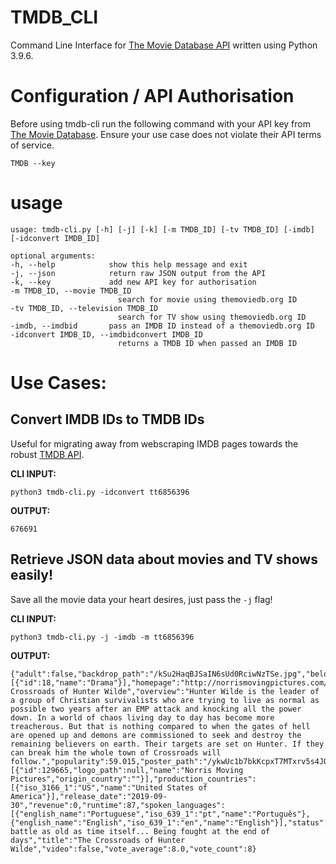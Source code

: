 # TMDB_CLI
 Command Line Interface for [The Movie Database API](https://developers.themoviedb.org/3/) written using Python 3.9.6. 

# Configuration / API Authorisation
 Before using tmdb-cli run the following command with your API key from [The Movie Database](http://themoviedb.org). Ensure your use case does not violate their API terms of service.

	TMDB --key

# usage

	usage: tmdb-cli.py [-h] [-j] [-k] [-m TMDB_ID] [-tv TMDB_ID] [-imdb] [-idconvert IMDB_ID]

	optional arguments:
	-h, --help            show this help message and exit
	-j, --json            return raw JSON output from the API
	-k, --key             add new API key for authorisation
	-m TMDB_ID, --movie TMDB_ID
							search for movie using themoviedb.org ID
	-tv TMDB_ID, --television TMDB_ID
							search for TV show using themoviedb.org ID
	-imdb, --imdbid       pass an IMDB ID instead of a themoviedb.org ID
	-idconvert IMDB_ID, --imdbidconvert IMDB_ID
							returns a TMDB ID when passed an IMDB ID


# Use Cases: 

## Convert IMDB IDs to TMDB IDs

Useful for migrating away from webscraping IMDB pages towards the robust [TMDB API](https://developers.themoviedb.org/3/). 

**CLI INPUT:**
	
	python3 tmdb-cli.py -idconvert tt6856396

**OUTPUT:**

	676691


## Retrieve JSON data about movies and TV shows easily!

Save all the movie data your heart desires, just pass the ``-j`` flag!

**CLI INPUT:** 
	
	python3 tmdb-cli.py -j -imdb -m tt6856396
	
**OUTPUT:**
	
	{"adult":false,"backdrop_path":"/kSu2HaqBJSaIN6sUd0RciwNzTSe.jpg","belongs_to_collection":null,"budget":0,"genres":[{"id":18,"name":"Drama"}],"homepage":"http://norrismovingpictures.com/thecrossroadsofhunterwilde/","id":676691,"imdb_id":"tt6856396","original_language":"en","original_title":"The Crossroads of Hunter Wilde","overview":"Hunter Wilde is the leader of a group of Christian survivalists who are trying to live as normal as possible two years after an EMP attack and knocking all the power down. In a world of chaos living day to day has become more treacherous. But that is nothing compared to when the gates of hell are opened up and demons are commissioned to seek and destroy the remaining believers on earth. Their targets are set on Hunter. If they can break him the whole town of Crossroads will follow.","popularity":59.015,"poster_path":"/ykwUc1b7bkKcpxT7MTxrv5s4JOv.jpg","production_companies":[{"id":129665,"logo_path":null,"name":"Norris Moving Pictures","origin_country":""}],"production_countries":[{"iso_3166_1":"US","name":"United States of America"}],"release_date":"2019-09-30","revenue":0,"runtime":87,"spoken_languages":[{"english_name":"Portuguese","iso_639_1":"pt","name":"Português"},{"english_name":"English","iso_639_1":"en","name":"English"}],"status":"Released","tagline":"A battle as old as time itself... Being fought at the end of days","title":"The Crossroads of Hunter Wilde","video":false,"vote_average":8.0,"vote_count":8}